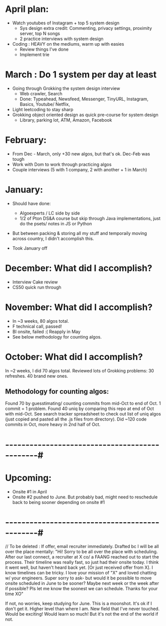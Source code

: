 

# April plan:
- Watch youtubes of Instagram + top 5 system design 
    - Sys design extra credit: Commenting, privacy settings, proximity server, top N songs
    - 2 practice interviews with system design 
- Coding : HEAVY on the mediums, warm up with easies
    - Review things I've done
    - Implement trie

# March : Do 1 system per day at least 
- Going through Grokking the system design interview 
    - Web crawler, Search
    - Done: Typeahead, Newsfeed, Messenger, TinyURL, Instagram, Basics, 
    Youtube/ Netflix, 
- Light leetcoding to stay sharp 
- Grokking object oriented design as quick pre-course for system design 
    - Library, parking lot, ATM, Amazon, Facebook 

# February:
- From Dec - March, only +30 new algos, but that's ok. Dec-Feb was tough 
- Work with Dom to work through practicing algos 
- Couple interviews (5 with 1 company, 2 with another + 1 in March)


# January:
- Should have done:
    * Algoexperts / LC side by side
    * 1/2 of Pton DS&A course but skip through Java implementations, just do the psets/ notes in JS or Python 

- But between packing & storing all my stuff and temporaily moving across country, I didn't accomplish this. 
- Took January off 


# December: What did I accomplish?
- Interview Cake review 
- CS50 quick run through


# November: What did I accomplish?
- In ~3 weeks, 80 algos total. 
- F technical call, passed! 
- Bl onsite, failed :( Reapply in May 
- See below methodology for counting algos.


# October: What did I accomplish?
In ~2 weeks, I did 70 algos total. Reviewed lots of Grokking problems: 30 refreshes. 40 brand new ones. 


## Methodology for counting algos: 
Found 70 by guesstimating/ counting commits from mid-Oct to end of Oct. 1 commit = 1 problem. Found 40 uniq by comparing this repo at end of Oct with mid-Oct. See search tracker spreadsheet to check out list of uniq algos (just copied and pasted all the .js files from directory). Did ~120 code commits in Oct, more heavy in 2nd half of Oct. 



# ----------------------------------------------#

# Upcoming: 
* Onsite #1 in April
* Onsite #2 pushed to June. But probably bad, might need to 
reschedule back to being sooner depending on onsite #1 

# ----------------------------------------------#


// To be deleted : 
If offer, email recruiter immediately. 
Drafted bc I will be all over the place mentally: 
"Hi! Sorry to be all over the place with scheduling. After our last 
connect, a recruiter at X co/ a FAANG reached out to start the process. 
Their timeline was really fast, so just had their onsite today. 
I think it went well, but haven't heard back yet. [Or just received
offer from X]. I know timelines can be tricky. 
I love your mission of "X" and loved chatting w/ your engineers. 
Super sorry to ask- but would it be possible to move onsite scheduled
in June to be sooner? Maybe next week or the week after if possible?
Pls let me know the soonest we can schedule.
Thanks for your time XO"

If not, no worries, keep studying for June.
This is a moonshot. It's ok if I don't get it. 
Higher level than where I am. New field that I've never touched. 
Would be exciting! Would learn so much!
But it's not the end of the world if not.  